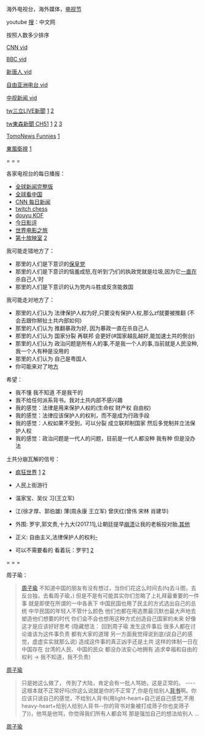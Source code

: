 
海外电视台，海外媒体，[电视节](https://www.youtube.com/watch?v=0rjFruxF0UI#台北电视节-美国之音-英国BBC-FOX国际电视网-韩国放送公社-半岛电视台-台湾三立电视台)

youtube [搜](https://www.youtube.com/results?search_query=中文网)：中文网

按照人数多少排序

[CNN vid](https://www.youtube.com/user/VOAchina)

[BBC vid](https://www.youtube.com/user/BBCZhongwen)

[新唐人 vid](https://www.youtube.com/results?search_query=新唐人#老外看中国)

[自由亚洲电台 vid](https://www.youtube.com/user/RFACHINESE)

[中视新闻 vid](https://www.youtube.com/user/chinatvnews)

[tw三立LIVE新聞](https://www.youtube.com/user/setnews159) [1](https://www.youtube.com/watch?v=WA7ygI7dOZE#护肤) [2](https://www.youtube.com/watch?v=ZAP2zj8k3vQ#皮肤变得干净和滑溜溜)

[tw東森新聞 CH51](https://www.youtube.com/user/newsebc) [1](https://www.youtube.com/watch?v=jzdChSfCayo) [2](https://www.youtube.com/watch?v=-VydqY3Zc5M) [3](https://www.youtube.com/watch?v=KvS6QSOBniw#计算每天摄入的卡路里，摄入热量比消耗的多-增重)

[TomoNews Funnies](https://www.youtube.com/channel/UC4G3lPPWm6qtoWtRk4vyGwg) [1](https://www.youtube.com/watch?v=VpBNlmqW2ow)

[東風衛視](https://www.youtube.com/watch?v=V85n8_j_GaQ) [1](https://www.youtube.com/watch?v=ew3t4j3GV_s)

= = =

各家电视台的每日播报：
- [全球新闻完整版](http://www.ntdtv.com/xtr/gb/prog1244.html/新唐人全球新闻.html)
- [全球看中国](http://www.ntdtv.com/xtr/gb/prog1244.html/新唐人全球新闻.html)
- [CNN 每日新闻](https://tw.voicetube.com/channel/cnn_student_news)
- [twitch chess](https://www.twitch.tv/directory/game/Chess)
- [douyu KOF](https://v.douyu.com/show/ljXqeO748n7xywGB#25:30#女警舞#https://github.com/7900ms/github_channels/blob/master/seen.txt)
- [今日影评](http://tv.cctv.com/lm/jryp#品头论足话电影)
- [世界电影之旅](http://tv.cctv.com/lm/sjdyzl)
- [第十放映室](http://tv.cntv.cn/videoset/C14345) [2](http://tv.cctv.com/lm/d10fys/)


我可能走错地方了：
- 那里的人们是下意识的[保皇党](https://github.com/7900ms/000nottheater_deserted_systemsoftware/blob/master/local-lightshelf/聊天记录2-反击.md#典型人是即使声称自己也认为土共做得很烂,仍然不允许国家乱。没觉得土共是必须推翻的暴政)
- 那里的人们是下意识的恼羞成怒,在听到‘乃们的执政党就是垃圾,因为它[一直在](https://github.com/7900ms/000nottheater_deserted_systemlibrary/blob/master/supplementary/term-Finder.md#因为你们的文化就是到处杀杀别人杀自己)杀自己人’时
- 那里的人们是下意识的认为党内斗胜或反贪能救国

我可能走对地方了：
- 那里的人们认为 法律保护人权为好,只要没有保护人权,那么zf就要被推翻 (不会去跟你掰扯土共内部如何)
- 那里的人们认为 推翻暴政为好, 因为暴政一直在杀自己人
- 那里的人们认为 国家分裂 再联邦 会更好(#国家越乱越好,能加速土共的倒台)
- 那里的人们认为 政治问题是所有人的事,不是我一个人的事,当前就是人民没种,我一个人有种是没用的
- 那里的人们认为 自己是粤国人
- 你可能来对了地[方](https://github.com/7900ms/000nottheater_deserted_systemlibrary/blob/master/supplementary/term-Finder-你可能来错地方了.md)

希望：
- 我不懂 我不知道 不是我干的
- 我不给任何派系背书。我对土共内部不感兴趣
- 我的感觉：法律是用来保护人权的(生命权 财产权 自由权)
- 我的感觉：法律应该保护人的权利，而不是成为行政手段
- 我的感觉：人权如果不受到，可以分裂 成立联邦制国家 然后多党制并立法保护人权
- 我的感觉：政治问题是一代人的问题，目前是一代人都没种 我有种 但是没办法

土共分崩瓦解的信号：
- [疯狂世界](https://www.v2ex.com/t/364881#感觉就是太疯狂了) [1](https://www.v2ex.com/t/308048?p=1#感觉就是太疯狂了) [2](https://www.v2ex.com/t/364549#感觉就是幻想大陆)
- 人民上街游行
- 温家宝、吴仪 习(王立军)
- 江(徐才厚、郭伯雄) 薄(周永康 王立军) 曾庆红(曾伟 宋林 肖建华)
- 外围: 罗宇,郭文贵,十九大(2017.11[)](https://zh.wikipedia.org/wiki/中国共产党第十九次全国代表大会),让朝廷提早[崩溃](https://program-think.blogspot.com/2015/03/Big-Tiger-Zeng-Qinghong.html#越作死就会死--俺个人比较希望：双方公开翻脸，进而导致朝廷高层的分裂。出现这种局面有可能会让朝廷提早崩溃（苏共就是这样崩盘的）。崩盘之后怎样：还没崩、没想过)让我的老板投对胎,[其他](https://github.com/7900ms/notinternet_deserted/blob/master/small/BBC等看看外国人怎么说.txt#张丹红何清涟)
- 正义: 自由主义,法律保护人的权利[-](https://github.com/7900ms/000nottheater_deserted_systemsoftware/tree/master/local-lightshelf)

- 可以不需要看的 看着玩：罗宇[1](http://zhanlve.org/?p=689) [2](http://www.duping.net/XHC/show.php?bbs=10&post=1346697)

= = =

周子瑜：

> [周子瑜](https://www.youtube.com/watch?v=GuozQT4HjQU)
> 不知道中国的朋友有没有想过，当你们花这么时间去(fq去斗图，去反台独，去看周子瑜，)
> 但是不是有可能其实你们忽略了上礼拜最重要的一件事
> 就是即使在所谓的一中各表下
> 中国民国也用了民主的方式选出自己的总统
> 中华民国的年轻人不管什么颜色 他们也都在用选票最沉默也最大声地去塑造他们想要的时代
> 你们会不会也想用这种方式创造自己国家的未来
> 好像这才是应该好好思考
>  (隐藏想法：
回到周子瑜 发生这件事后
很多人都在讨论谁该为这件事负责 都有大家的道理
另一方面我觉得说到底(说自己的感觉，虚虚实实就那么说)
造成这件事的真正凶手还是土共
这样的体制一日在中国存在
台湾的人民、中国的民众 都没办法安心地拥有 追求幸福和自由的权利
> -> 我不知道，我不负责)

[周子瑜](https://www.youtube.com/watch?v=ejHvlb8tsGI#首爾街訪：韓國人對周子瑜事件的看法)
> 只是她这么做了， 传到了大陆，肯定会有一批人骂她，这是正常的。 ---- 这根本就不正常好吗(你这么说就是你的不正常了,你是在给别人[背书](https://github.com/7900ms/000nottheater_deserted_systemsoftware/tree/master/local-lightshelf)啊。你应该只说自己的感觉，不给别人背书(用light-heart+自己说自己感觉,不用heavy-heart+给别人给别人背书--你的背书对象被打成筛子你也变筛子了))，他骂是他骂，你觉得我们所有人都会骂 那是强加自己的想法给别人 ...

[周子瑜](https://www.youtube.com/watch?v=Xl6-o3woKd4#Stopkiddinstudio)


